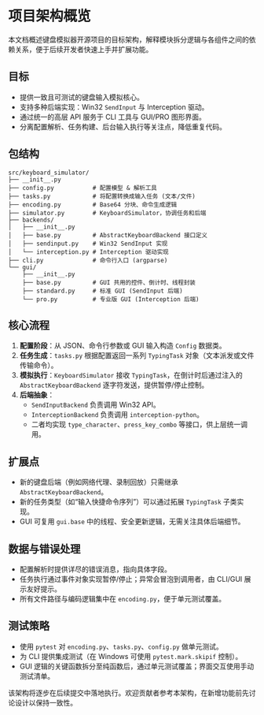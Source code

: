 # 项目架构概览

本文档概述键盘模拟器开源项目的目标架构，解释模块拆分逻辑与各组件之间的依赖关系，便于后续开发者快速上手并扩展功能。

## 目标

- 提供一致且可测试的键盘输入模拟核心。
- 支持多种后端实现：Win32 `SendInput` 与 Interception 驱动。
- 通过统一的高层 API 服务于 CLI 工具与 GUI/PRO 图形界面。
- 分离配置解析、任务构建、后台输入执行等关注点，降低重复代码。

## 包结构

```
src/keyboard_simulator/
├── __init__.py
├── config.py           # 配置模型 & 解析工具
├── tasks.py            # 将配置转换成输入任务 (文本/文件)
├── encoding.py         # Base64 分块、命令生成逻辑
├── simulator.py        # KeyboardSimulator，协调任务和后端
├── backends/
│   ├── __init__.py
│   ├── base.py         # AbstractKeyboardBackend 接口定义
│   ├── sendinput.py    # Win32 SendInput 实现
│   └── interception.py # Interception 驱动实现
├── cli.py              # 命令行入口 (argparse)
└── gui/
    ├── __init__.py
    ├── base.py         # GUI 共用的控件、倒计时、线程封装
    ├── standard.py     # 标准 GUI (SendInput 后端)
    └── pro.py          # 专业版 GUI (Interception 后端)
```

## 核心流程

1. **配置阶段**：从 JSON、命令行参数或 GUI 输入构造 `Config` 数据类。
2. **任务生成**：`tasks.py` 根据配置返回一系列 `TypingTask` 对象（文本派发或文件传输命令）。
3. **模拟执行**：`KeyboardSimulator` 接收 `TypingTask`，在倒计时后通过注入的 `AbstractKeyboardBackend` 逐字符发送，提供暂停/停止控制。
4. **后端抽象**：
   - `SendInputBackend` 负责调用 Win32 API。
   - `InterceptionBackend` 负责调用 `interception-python`。
   - 二者均实现 `type_character`、`press_key_combo` 等接口，供上层统一调用。

## 扩展点

- 新的键盘后端（例如网络代理、录制回放）只需继承 `AbstractKeyboardBackend`。
- 新的任务类型（如“输入快捷命令序列”）可以通过拓展 `TypingTask` 子类实现。
- GUI 可复用 `gui.base` 中的线程、安全更新逻辑，无需关注具体后端细节。

## 数据与错误处理

- 配置解析时提供详尽的错误消息，指向具体字段。
- 任务执行通过事件对象实现暂停/停止；异常会冒泡到调用者，由 CLI/GUI 展示友好提示。
- 所有文件路径与编码逻辑集中在 `encoding.py`，便于单元测试覆盖。

## 测试策略

- 使用 `pytest` 对 `encoding.py`、`tasks.py`、`config.py` 做单元测试。
- 为 CLI 提供集成测试（在 Windows 可使用 `pytest.mark.skipif` 控制）。
- GUI 逻辑的关键函数拆分至纯函数后，通过单元测试覆盖；界面交互使用手动测试清单。

该架构将逐步在后续提交中落地执行。欢迎贡献者参考本架构，在新增功能前先讨论设计以保持一致性。